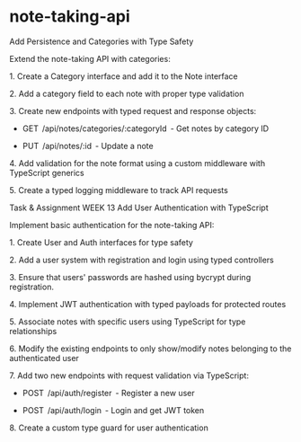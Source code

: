 # note-taking-api
Add Persistence and Categories with Type Safety

Extend the note-taking API with categories:

1.⁠ ⁠Create a Category interface and add it to the Note interface

2.⁠ ⁠Add a category field to each note with proper type validation

3.⁠ ⁠Create new endpoints with typed request and response objects:

  - GET ⁠ /api/notes/categories/:categoryId ⁠ - Get notes by category ID

  - PUT ⁠ /api/notes/:id ⁠ - Update a note

4.⁠ ⁠Add validation for the note format using a custom middleware with TypeScript generics

5.⁠ ⁠Create a typed logging middleware to track API requests

Task & Assignment WEEK 13
Add User Authentication with TypeScript

Implement basic authentication for the note-taking API:

1.⁠ ⁠Create User and Auth interfaces for type safety

2.⁠ ⁠Add a user system with registration and login using typed controllers

3.⁠ ⁠Ensure that users' passwords are hashed using bycrypt during registration.

4.⁠ ⁠Implement JWT authentication with typed payloads for protected routes

5.⁠ ⁠Associate notes with specific users using TypeScript for type relationships

6.⁠ ⁠Modify the existing endpoints to only show/modify notes belonging to the authenticated user

7.⁠ ⁠Add two new endpoints with request validation via TypeScript:

  - POST ⁠ /api/auth/register ⁠ - Register a new user

  - POST ⁠ /api/auth/login ⁠ - Login and get JWT token

8.⁠ ⁠Create a custom type guard for user authentication